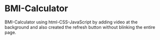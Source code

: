 # BMI-Calculator
BMI-Calculator using html-CSS-JavaScript by adding video at the background and also created the refresh button without blinking the entire page.
